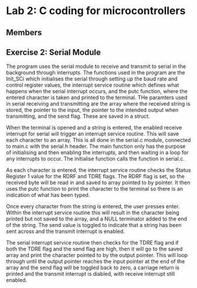# Lab 2: C coding for microcontrollers
## Members

## Exercise 2: Serial Module
The program uses the serial module to receive and transmit to serial in the background through interrupts. The functions used in the program are the Init_SCi which initialises the serial through setting up the baud rate and control register values, the interrupt service routine which defines what happens when the serial interrupt occurs, and the putc function, where the entered character is taken and printed to the terminal. THe paramters used in serial receiving and transmitting are the array where the received string is stored, the pointer to the input, the pointer to the intended output when transmitting, and the send flag. These are saved in a struct.

When the terminal is opened and a string is entered, the enabled receive interrupt for serial will trigger an interrupt service routine. This will save each character to an array. This is all done in the serial.c module, connected to main.c with the serial.h header. The main function only has the purpose of initialising and then enabling the interrupts, and then waiting in a loop for any interrupts to occur. The initialise function calls the function in serial.c.

As each character is entered, the interrupt service routine checks the Status Register 1 value for the RDRF and TDRE flags. The RDRF flag is set, so the received byte will be read in and saved to array pointed to by pointer. It then uses the putc function to print the character to the terminal so there is an indication of what has been typed. 

Once every character from the string is entered, the user presses enter. Within the interrupt service routine this will result in the character being printed but not saved to the array, and a NULL terminator added to the end of the string. The send value is toggled to indicate that a string has been sent across and the transmit interrupt is enabled.

The serial interrupt service routine then checks for the TDRE flag and if both the TDRE flag and the send flag are high, then it will go to the saved array and print the character pointed to by the output pointer. This will loop through until the output pointer reaches the input pointer at the end of the array and the send flag will be toggled back to zero, a carriage return is printed and the transmit interrupt is diabled, with receive interrupt still enabled.
